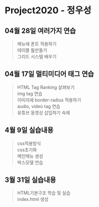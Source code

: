 # Project2020 - 정우성
## 04월 28일 여러가지 연습
>메뉴에 폰트 적용하기<br>
테이블 틀만들기<br>
그리드 시스템 배우기<br>

## 04월 17일 멀티미디어 태그 연습
> HTML Tag Ranking 살펴보기<br>
img tag 연습<br>
이미지에 border-radius 적용하기<br>
audio, video tag 연습<br>
유튜브 동영상 삽입하기 숙제<br>

## 4월 9일 실습내용
> css적용방식 <br>
css초기화 <br>
메인메뉴 생성 <br>
박스모델 연습

## 3월 31일 실습내용
> HTML기본구조 학습 및 실습 <br>
index.html 생성

